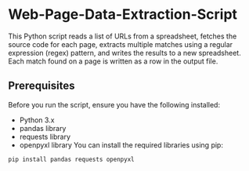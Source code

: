 # Web-Page-Data-Extraction-Script
This Python script reads a list of URLs from a spreadsheet, fetches the source code for each page, extracts multiple matches using a regular expression (regex) pattern, and writes the results to a new spreadsheet. Each match found on a page is written as a row in the output file.
## Prerequisites
Before you run the script, ensure you have the following installed:

* Python 3.x
* pandas library
* requests library
* openpyxl library
You can install the required libraries using pip:
~~~~
pip install pandas requests openpyxl
~~~~
